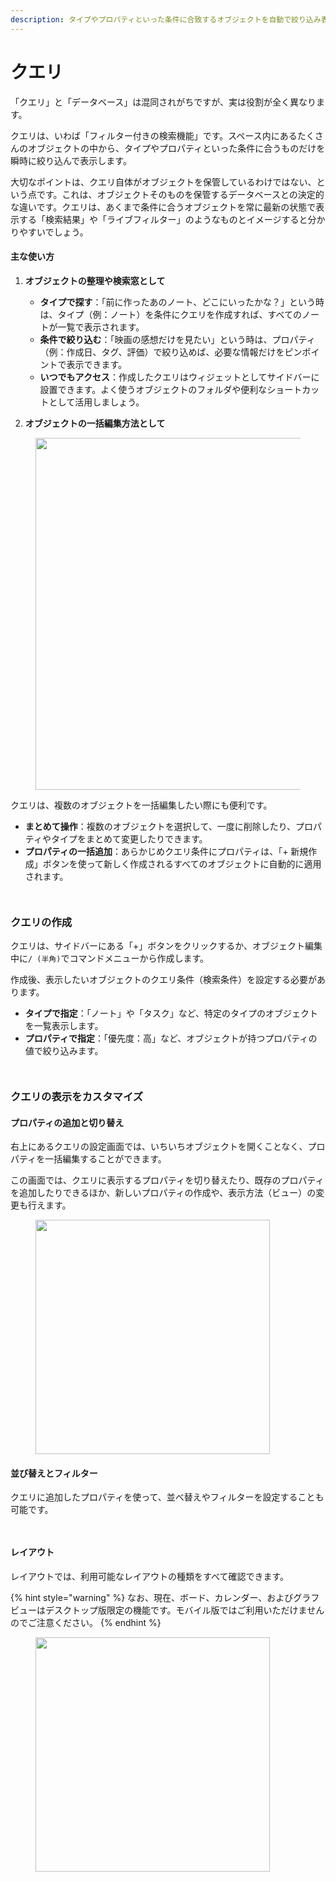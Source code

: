 ```yaml
---
description: タイプやプロパティといった条件に合致するオブジェクトを自動で絞り込み表示する機能
---
```


# クエリ

「クエリ」と「データベース」は混同されがちですが、実は役割が全く異なります。

クエリは、いわば「フィルター付きの検索機能」です。スペース内にあるたくさんのオブジェクトの中から、タイプやプロパティといった条件に合うものだけを瞬時に絞り込んで表示します。

大切なポイントは、クエリ自体がオブジェクトを保管しているわけではない、という点です。これは、オブジェクトそのものを保管するデータベースとの決定的な違いです。クエリは、あくまで条件に合うオブジェクトを常に最新の状態で表示する「検索結果」や「ライブフィルター」のようなものとイメージすると分かりやすいでしょう。

#### 主な使い方

1. **オブジェクトの整理や検索窓として**
   * **タイプで探す**：「前に作ったあのノート、どこにいったかな？」という時は、タイプ（例：ノート）を条件にクエリを作成すれば、すべてのノートが一覧で表示されます。
   * **条件で絞り込む**：「映画の感想だけを見たい」という時は、プロパティ（例：作成日、タグ、評価）で絞り込めば、必要な情報だけをピンポイントで表示できます。
   * **いつでもアクセス**：作成したクエリはウィジェットとしてサイドバーに設置できます。よく使うオブジェクトのフォルダや便利なショートカットとして活用しましょう。

2. **オブジェクトの一括編集方法として**

<figure><img src="../../../.gitbook/assets/image (111).png" alt="" width="563"><figcaption></figcaption></figure>

クエリは、複数のオブジェクトを一括編集したい際にも便利です。

- **まとめて操作**：複数のオブジェクトを選択して、一度に削除したり、プロパティやタイプをまとめて変更したりできます。
- **プロパティの一括追加**：あらかじめクエリ条件にプロパティは、「+ 新規作成」ボタンを使って新しく作成されるすべてのオブジェクトに自動的に適用されます。

<div><figure><img src="../../../.gitbook/assets/image (90).png" alt=""><figcaption></figcaption></figure> <figure><img src="../../../.gitbook/assets/image (91).png" alt=""><figcaption></figcaption></figure></div>

### クエリの作成

クエリは、サイドバーにある「+」ボタンをクリックするか、オブジェクト編集中に`/ (半角)`でコマンドメニューから作成します。

作成後、表示したいオブジェクトのクエリ条件（検索条件）を設定する必要があります。

- **タイプで指定**：「ノート」や「タスク」など、特定のタイプのオブジェクトを一覧表示します。
- **プロパティで指定**：「優先度：高」など、オブジェクトが持つプロパティの値で絞り込みます。

<div><figure><img src="../../../.gitbook/assets/image (112).png" alt=""><figcaption></figcaption></figure> <figure><img src="../../../.gitbook/assets/image (113).png" alt=""><figcaption></figcaption></figure></div>

### クエリの表示をカスタマイズ

#### プロパティの追加と切り替え

右上にあるクエリの設定画面では、いちいちオブジェクトを開くことなく、プロパティを一括編集することができます。

この画面では、クエリに表示するプロパティを切り替えたり、既存のプロパティを追加したりできるほか、新しいプロパティの作成や、表示方法（ビュー）の変更も行えます。

<figure><img src="../../../.gitbook/assets/image (114).png" alt="" width="375"><figcaption></figcaption></figure>

#### 並び替えとフィルター

クエリに追加したプロパティを使って、並べ替えやフィルターを設定することも可能です。

<div><figure><img src="../../../.gitbook/assets/image (119).png" alt=""><figcaption></figcaption></figure> <figure><img src="../../../.gitbook/assets/image (120).png" alt=""><figcaption></figcaption></figure></div>

#### レイアウト

レイアウトでは、利用可能なレイアウトの種類をすべて確認できます。

{% hint style="warning" %}
なお、現在、ボード、カレンダー、およびグラフビューはデスクトップ版限定の機能です。モバイル版ではご利用いただけませんのでご注意ください。
{% endhint %}

<figure><img src="../../../.gitbook/assets/image (109).png" alt="" width="375"><figcaption></figcaption></figure>

